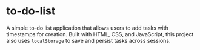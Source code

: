 # to-do-list
 A simple to-do list application that allows users to add tasks with timestamps for creation. Built with HTML, CSS, and JavaScript, this project also uses `localStorage` to save and persist tasks across sessions.
